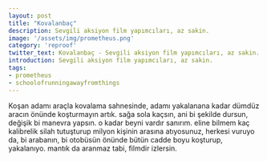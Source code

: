 ```yaml
---
layout: post
title: "Kovalanbaç"
description: Sevgili aksiyon film yapımcıları, az sakin.
image: '/assets/img/prometheus.png'
category: 'reproof'
twitter_text: Kovalanbaç - Sevgili aksiyon film yapımcıları, az sakin.
introduction: Sevgili aksiyon film yapımcıları, az sakin.
tags:
- prometheus
- schoolofrunningawayfromthings
---
```


Koşan adamı araçla kovalama sahnesinde, adamı yakalanana kadar dümdüz aracın önünde koşturmayın artık. sağa sola kaçsın, ani bi şekilde dursun, değişik bi manevra yapsın. o kadar beyni vardır sanırım. eline bilmem kaç kalibrelik silah tutuşturup milyon kişinin arasına atıyosunuz, herkesi vuruyo da, bi arabanın, bi otobüsün önünde bütün cadde boyu koşturup, yakalanıyo. mantık da aranmaz tabi, filmdir izlersin.
